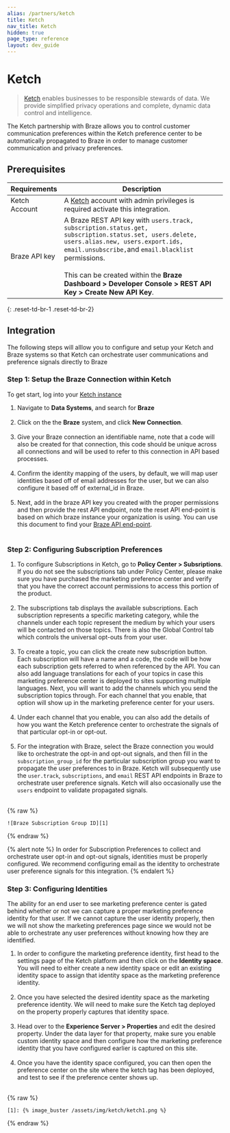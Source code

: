 ```yaml
---
alias: /partners/ketch
title: Ketch
nav_title: Ketch
hidden: true
page_type: reference
layout: dev_guide
---
```


# Ketch

> [Ketch](https://www.ketch.com) enables businesses to be responsible stewards of data. We provide simplified privacy operations and complete, dynamic data control and intelligence.

The Ketch partnership with Braze allows you to control customer communication preferences within the Ketch preference center to be automatically propagated to Braze in order to manage customer communication and privacy preferences. 

## Prerequisites

| Requirements | Description |
|---|---|
| Ketch Account | A [Ketch](https://www.ketch.com) account with admin privileges is required activate this integration. |
| Braze API key | A Braze REST API key with `users.track, subscription.status.get, subscription.status.set, users.delete, users.alias.new, users.export.ids, email.unsubscribe,`and `email.blacklist` permissions.<br><br>This can be created within the **Braze Dashboard > Developer Console > REST API Key > Create New API Key**. |
{: .reset-td-br-1 .reset-td-br-2}

## Integration

The following steps will alllow you to configure and setup your Ketch and Braze systems so that Ketch can orchestrate user communications and preference signals directly to Braze

### Step 1: Setup the Braze Connection within Ketch
To get start, log into your [Ketch instance](https://app.ketch.com)

1. Navigate to **Data Systems**, and search for **Braze**<br><br> 
2. Click on the the **Braze** system, and click **New Connection**.<br><br>
3. Give your Braze connection an identifiable name, note that a code will also be created for that connection, this code should be unique across all connections and will be used to refer to this connection in API based processes.<br><br>
4. Confirm the identity mapping of the users, by default, we will map user identities based off of email addresses for the user, but we can also configure it based off of external_id in Braze.<br><br>
5. Next, add in the braze API key you created with the proper permissions and then provide the rest API endpoint, note the reset API end-point is based on which braze instance your organization is using. You can use this document to find your [Braze API end-point](https://www.braze.com/docs/api/basics/#endpoints).<br><br>


### Step 2: Configuring Subscription Preferences
1. To configure Subscriptions in Ketch, go to **Policy Center > Subsriptions**. If you do not see the subscriptions tab under Policy Center, please make sure you have purchased the marketing preference center and verify that you have the correct account permissions to access this portion of the product.<br><br> 
2. The subscriptions tab displays the available subscriptions. Each subscription represents a specific marketing category, while the channels under each topic represent the medium by which your users will be contacted on those topics. There is also the Global Control tab which controls the universal opt-outs from your user.<br><br> 
3. To create a topic, you can click the create new subscription button. Each subscription will have a name and a code, the code will be how each subscription gets referred to when referenced by the API. You can also add language translations for each of your topics in case this marketing preference center is deployed to sites supporting multiple languages. Next, you will want to add the channels which you send the subscription topics through. For each channel that you enable, that option will show up in the marketing preference center for your users.<br><br>
4. Under each channel that you enable, you can also add the details of how you want the Ketch preference center to orchestrate the signals of that particular opt-in or opt-out.<br><br>
5. For the integration with Braze, select the Braze connection you would like to orchestrate the opt-in and opt-out signals, and then fill in the `subscription_group_id` for the particular subscription group you want to propagate the user preferences to in Braze. Ketch will subsequently use the `user.track`, `subscriptions`, and `email` REST API endpoints in Braze to orchestrate user preference signals. Ketch will also occasionally use the `users` endpoint to validate propagated signals.<br><br>

{% raw %}
```
![Braze Subscription Group ID][1]
```
{% endraw %}


{% alert note %}
In order for Subscription Preferences to collect and orchestrate user opt-in and opt-out signals, identities must be properly configured. We recommend configuring email as the identity to orchestrate user preference signals for this integration.
{% endalert %}

### Step 3: Configuring Identities
The ability for an end user to see marketing preference center is gated behind whether or not we can capture a proper marketing preference identity for that user. If we cannot capture the user identity properly, then we will not show the marketing preferences page since we would not be able to orchestrate any user preferences without knowing how they are identified.

1. In order to configure the marketing preference identity, first head to the settings page of the Ketch platform and then click on the **Identity space**. You will need to either create a new identity space or edit an existing identity space to assign that identity space as the marketing preference identity.<br><br>
2. Once you have selected the desired identity space as the marketing preference identity. We will need to make sure the Ketch tag deployed on the property properly captures that identity space.<br><br>
3. Head over to the **Experience Server > Properties** and edit the desired property. Under the data layer for that property, make sure you enable custom identity space and then configure how the marketing preference identity that you have configured earlier is captured on this site.<br><br>
4. Once you have the identity space configured, you can then open the preference center on the site where the ketch tag has been deployed, and test to see if the preference center shows up.<br><br>

{% raw %}
```
[1]: {% image_buster /assets/img/ketch/ketch1.png %}
```
{% endraw %}
